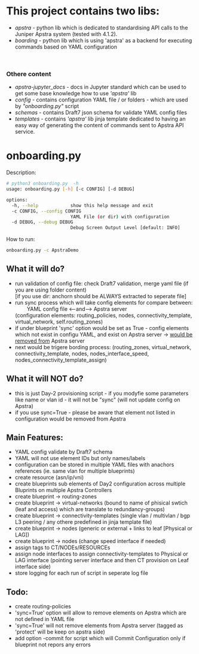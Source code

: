 <h1>This project contains two libs:</h1>

* <i>apstra</i> -  python lib which is dedicated to standardising API calls to the Juniper Apstra system (tested with 4.1.2).
* <i>boarding</i> - python lib which is using 'apstra' as a backend for executing commands based on YAML configuration
<br>

<h3>Othere content</h3>

* <i>apstra-jupyter_docs</i> - docs in Jupyter standard which can be used to get some base knowledge how to use <i>'apstra'</i> lib
* <i>config</i> - contains configuration YAML file / or folders - which are used by <i>"onboarding.py"</i> script
* <i>schemas</i> - contains Draft7 json schema for validate YAML config files
* <i>templates</i> - contains <i>'apstra'</i> lib jinja template dedicated to having an easy way of generating the content of commands sent to Apstra API service.

<h1>onboarding.py</h1>
Description:

```bash
# python3 onboarding.py  -h
usage: onboarding.py [-h] [-c CONFIG] [-d DEBUG]

options:
  -h, --help            show this help message and exit
  -c CONFIG, --config CONFIG
                        YAML File (or dir) with configuration
  -d DEBUG, --debug DEBUG
                        Debug Screen Output Level [default: INFO]
```
How to run:
```bash
onboarding.py -c ApstraDemo
```
<h2>What it will do?</h2>

- run validation of config file: check Draft7 validation, merge yaml file (if you are using folder content)<br>
[if you use dir: anchorn should be ALWAYS extracted to seperate file]<br>
- run sync process which will take config elements for compare between:<br>
&nbsp; &nbsp; &nbsp; &nbsp; YAML config file <--and--> Apstra server<br>
(configuration elements: routing_policies, nodes, connectivity_template, virtual_network, self.routing_zones)
- if under blueprint 'sync' option would be set as True - config elements which not exist in configu YAML, and exist on Apstra server -> <u>would be removed from</u> Apstra server
- next would be trigere bording process: (routing_zones, virtual_network, connectivity_template, nodes, nodes_interface_speed, nodes_connectivity_template_assign)

<h2>What it will NOT do?</h2>

- this is just Day-2 provisioning script - if you modyfie some parameters like name or vlan id - it will not be "sync" (will not update config on Apstra)
- if you use sync=True - please be aware that element not listed in configuration would be removed from Apstra




<h2>Main Features:</h2>

- YAML config validate by Draft7 schema
- YAML will not use element IDs but only names/labels
- configuration can be stored in multiple YAML files with anachors references (ie. same vlan for multiple blueprints)
- create resource (asn/ip/vni)
- create blueprints sub elements of Day2 configuration across multiple Bluprints on multiple Apstra Controllers
- create blueprint -> routing-zones
- create blueprint -> virtual-networks (bound to name of phisical swtich (leaf and access) which are translate to redundancy-groups)
- create blueprint -> connectivity-templates (single vlan / multivlan / bgp L3 peering / any othere predefined in jinja template file)
- create blueprint -> nodes (generic or external + links to leaf [Physical  or LAG])
- create blueprint -> nodes (change speed interface if needed)
- assign tags to CT/NODEs/RESOURCEs
- assign node interfaces to assign connectivity-templates to Physical or LAG interface (pointing server interface and then CT provision on Leaf interface side)
- store logging for each run of script in seperate log file


<h2>Todo:</h2>

- create routing-policies
- 'sync=True' option will allow to remove elements on Apstra which are not defined in YAML file
- 'sync=True' will not remove elements from Apstra server (tagged as 'protect' will be keep on apstra side)
- add option -commit for script which will Commit Configuration only if blueprint not repors any errors

